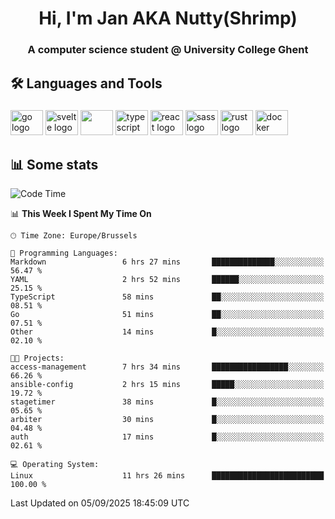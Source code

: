 <h1 align="center">Hi, I'm Jan AKA Nutty(Shrimp)</h1>
<h3 align="center">A computer science student @ University College Ghent</h3>

<h2 align="left">🛠️ Languages and Tools</h2>

###

<div align="left">
  <img src="https://cdn.jsdelivr.net/gh/devicons/devicon/icons/go/go-original.svg" height="40" width="52" alt="go logo"  />
  <img src="https://cdn.jsdelivr.net/gh/devicons/devicon@latest/icons/svelte/svelte-original.svg"  height="40" width="52" alt="svelte logo" />
  <img src="https://cdn.jsdelivr.net/gh/devicons/devicon@latest/icons/tailwindcss/tailwindcss-original.svg" height="40" width="52" />
  <img src="https://cdn.jsdelivr.net/gh/devicons/devicon/icons/typescript/typescript-original.svg" height="40" width="52" alt="typescript logo"  />
  <img src="https://cdn.jsdelivr.net/gh/devicons/devicon/icons/react/react-original.svg" height="40" width="52" alt="react logo"  />
  <img src="https://cdn.jsdelivr.net/gh/devicons/devicon/icons/sass/sass-original.svg" height="40" width="52" alt="sass logo"  />
  <img src="https://cdn.jsdelivr.net/gh/devicons/devicon@latest/icons/rust/rust-original.svg" height="40" width="52" alt="rust logo" />
  <img src="https://cdn.jsdelivr.net/gh/devicons/devicon/icons/docker/docker-original.svg" height="40" width="52" alt="docker logo"  />
</div>

<h2>📊 Some stats</h2>

<!--START_SECTION:waka-->
![Code Time](http://img.shields.io/badge/Code%20Time-6%2C288%20hrs%203%20mins-blue)

📊 **This Week I Spent My Time On** 

```text
🕑︎ Time Zone: Europe/Brussels

💬 Programming Languages: 
Markdown                 6 hrs 27 mins       ██████████████░░░░░░░░░░░   56.47 % 
YAML                     2 hrs 52 mins       ██████░░░░░░░░░░░░░░░░░░░   25.15 % 
TypeScript               58 mins             ██░░░░░░░░░░░░░░░░░░░░░░░   08.51 % 
Go                       51 mins             ██░░░░░░░░░░░░░░░░░░░░░░░   07.51 % 
Other                    14 mins             █░░░░░░░░░░░░░░░░░░░░░░░░   02.10 % 

🐱‍💻 Projects: 
access-management        7 hrs 34 mins       █████████████████░░░░░░░░   66.26 % 
ansible-config           2 hrs 15 mins       █████░░░░░░░░░░░░░░░░░░░░   19.72 % 
stagetimer               38 mins             █░░░░░░░░░░░░░░░░░░░░░░░░   05.65 % 
arbiter                  30 mins             █░░░░░░░░░░░░░░░░░░░░░░░░   04.48 % 
auth                     17 mins             █░░░░░░░░░░░░░░░░░░░░░░░░   02.61 % 

💻 Operating System: 
Linux                    11 hrs 26 mins      █████████████████████████   100.00 % 
```


 Last Updated on 05/09/2025 18:45:09 UTC
<!--END_SECTION:waka-->
